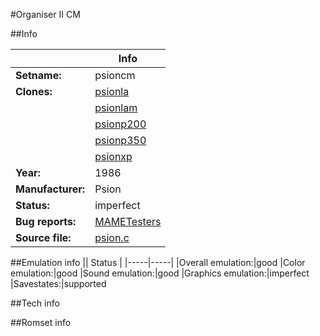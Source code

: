 #Organiser II CM

##Info

||Info|
|-----|-----|
|**Setname:**|psioncm
|**Clones:**|[psionla](psionla.md)
||[psionlam](psionlam.md)
||[psionp200](psionp200.md)
||[psionp350](psionp350.md)
||[psionxp](psionxp.md)
|**Year:**|1986
|**Manufacturer:**|Psion
|**Status:**|imperfect
|**Bug reports:**|[MAMETesters](http://mametesters.org/view_all_set.php?type=1&temporary=y&search=psion.c)
|**Source file:**|[psion.c](https://github.com/mamedev/mame/blob/master/src/mess/drivers/psion.c)

##Emulation info
|| Status |
|-----|-----|
|Overall emulation:|good
|Color emulation:|good
|Sound emulation:|good
|Graphics emulation:|imperfect
|Savestates:|supported

##Tech info

##Romset info

<!--- START OF EDITED COMMENT DO NOT TOUCH TEXT ABOVE-->
